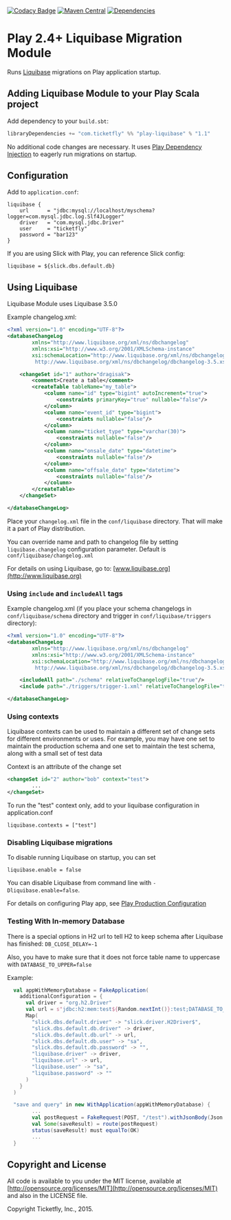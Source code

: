 [![Codacy Badge](https://api.codacy.com/project/badge/grade/7577ae541fbe4adc8d07f76f2c88ae06)](https://www.codacy.com/app/dragisak/play-liquibase) [![Maven Central](https://maven-badges.herokuapp.com/maven-central/com.ticketfly/play-liquibase_2.11/badge.svg)](https://maven-badges.herokuapp.com/maven-central/com.ticketfly/play-liquibase_2.11) [![Dependencies](https://app.updateimpact.com/badge/692410697593786368/play-liquibase.svg?config=compile)](https://app.updateimpact.com/latest/692410697593786368/play-liquibase)

# Play 2.4+ Liquibase Migration Module

Runs [Liquibase](http://www.liquibase.org) migrations on Play application startup.


## Adding Liquibase Module to your Play Scala project

Add dependency to your `build.sbt`:

```scala
libraryDependencies += "com.ticketfly" %% "play-liquibase" % "1.1"
```

No additional code changes are necessary. It uses [Play Dependency Injection](https://www.playframework.com/documentation/latest/ScalaDependencyInjection)
to eagerly run migrations on startup.

## Configuration

Add to `application.conf`:

```
liquibase {
    url      = "jdbc:mysql://localhost/myschema?logger=com.mysql.jdbc.log.Slf4JLogger"
    driver   = "com.mysql.jdbc.Driver"
    user     = "ticketfly"
    password = "bar123"
}

```

If you are using Slick with Play, you can reference Slick config:

```
liquibase = ${slick.dbs.default.db}
```


## Using Liquibase

Liquibase Module uses Liquibase 3.5.0

Example changelog.xml:

```xml
<?xml version="1.0" encoding="UTF-8"?>
<databaseChangeLog
        xmlns="http://www.liquibase.org/xml/ns/dbchangelog"
        xmlns:xsi="http://www.w3.org/2001/XMLSchema-instance"
        xsi:schemaLocation="http://www.liquibase.org/xml/ns/dbchangelog
         http://www.liquibase.org/xml/ns/dbchangelog/dbchangelog-3.5.xsd">

    <changeSet id="1" author="dragisak">
        <comment>Create a table</comment>
        <createTable tableName="my_table">
            <column name="id" type="bigint" autoIncrement="true">
                <constraints primaryKey="true" nullable="false"/>
            </column>
            <column name="event_id" type="bigint">
                <constraints nullable="false"/>
            </column>
            <column name="ticket_type" type="varchar(30)">
                <constraints nullable="false"/>
            </column>
            <column name="onsale_date" type="datetime">
                <constraints nullable="false"/>
            </column>
            <column name="offsale_date" type="datetime">
                <constraints nullable="false"/>
            </column>
        </createTable>
    </changeSet>

</databaseChangeLog>
```

Place your `changelog.xml` file in the `conf/liquibase` directory. That will make it a part of Play distribution.

You can override name and path to changelog file by setting `liquibase.changelog` configuration parameter. Default is `conf/liquibase/changelog.xml`

For details on using Liquibase, go to: [www.liquibase.org](http://www.liquibase.org)

### Using `include` and `includeAll` tags

Example changelog.xml (if you place your schema changelogs in `conf/liquibase/schema` directory and trigger in `conf/liquibase/triggers` directory):

```xml
<?xml version="1.0" encoding="UTF-8"?>
<databaseChangeLog
        xmlns="http://www.liquibase.org/xml/ns/dbchangelog"
        xmlns:xsi="http://www.w3.org/2001/XMLSchema-instance"
        xsi:schemaLocation="http://www.liquibase.org/xml/ns/dbchangelog
         http://www.liquibase.org/xml/ns/dbchangelog/dbchangelog-3.5.xsd">

    <includeAll path="./schema" relativeToChangelogFile="true"/>
    <include path="./triggers/trigger-1.xml" relativeToChangelogFile="true"/>

</databaseChangeLog>
```

### Using contexts

Liquibase contexts can be used to maintain a different set of change sets for different environments or uses.  For example, you may have one set to maintain the production schema 
and one set to maintain the test schema, along with a small set of test data

Context is an attribute of the change set
```xml
<changeSet id="2" author="bob" context="test">
        ...
</changeSet>
```

To run the "test" context only, add to your liquibase configuration in application.conf
```
liquibase.contexts = ["test"]
```

### Disabling Liquibase migrations

To disable running Liquibase on startup, you can set
```
liquibase.enable = false
```

You can disable Liquibase from command line with `-Dliquibase.enable=false`.

For details on configuring Play app, see [Play Production Configuration](https://www.playframework.com/documentation/2.4.x/ProductionConfiguration)

### Testing With In-memory Database

There is a special options in H2 url to tell H2 to keep schema after Liquibase has finished: `DB_CLOSE_DELAY=-1`

Also, you have to make sure that it does not force table name to uppercase with `DATABASE_TO_UPPER=false`

Example:

```scala
  val appWithMemoryDatabase = FakeApplication(
    additionalConfiguration = {
      val driver = "org.h2.Driver"
      val url = s"jdbc:h2:mem:test${Random.nextInt()}:test;DATABASE_TO_UPPER=false;DB_CLOSE_DELAY=-1"
      Map(
        "slick.dbs.default.driver" -> "slick.driver.H2Driver$",
        "slick.dbs.default.db.driver" -> driver,
        "slick.dbs.default.db.url" -> url,
        "slick.dbs.default.db.user" -> "sa",
        "slick.dbs.default.db.password" -> "",
        "liquibase.driver" -> driver,
        "liquibase.url" -> url,
        "liquibase.user" -> "sa",
        "liquibase.password" -> ""
      )
    }
  )

  "save and query" in new WithApplication(appWithMemoryDatabase) {
        ...
        val postRequest = FakeRequest(POST, "/test").withJsonBody(Json.toJson(payload))
        val Some(saveResult) = route(postRequest)
        status(saveResult) must equalTo(OK)
        ...
  }

```


## Copyright and License

All code is available to you under the MIT license, available at [http://opensource.org/licenses/MIT](http://opensource.org/licenses/MIT) and also
in the LICENSE file.

Copyright Ticketfly, Inc., 2015.
